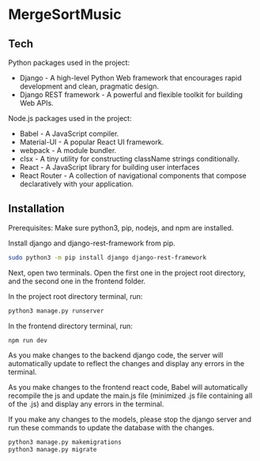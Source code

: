# MergeSortMusic
## Tech

Python packages used in the project:

- Django - A high-level Python Web framework that encourages rapid development and clean, pragmatic design.
- Django REST framework - A powerful and flexible toolkit for building Web APIs.

Node.js packages used in the project:

- Babel - A JavaScript compiler.
- Material-UI - A popular React UI framework.
- webpack - A module bundler.
- clsx - A tiny utility for constructing className strings conditionally.
- React - A JavaScript library for building user interfaces
- React Router - A collection of navigational components that compose declaratively with your application.

## Installation

Prerequisites: Make sure python3, pip, nodejs, and npm are installed.

Install django and django-rest-framework from pip.

```sh
sudo python3 -m pip install django django-rest-framework
```

Next, open two terminals. Open the first one in the project root directory, and the second one in the frontend folder.

In the project root directory terminal, run:
```sh
python3 manage.py runserver
```

In the frontend directory terminal, run:
```sh
npm run dev
```

As you make changes to the backend django code, the server will automatically update to reflect the changes and display any errors in the terminal.

As you make changes to the frontend react code, Babel will automatically recompile the js and update the main.js file (minimized .js file containing all of the .js) and display any errors in the terminal.

If you make any changes to the models, please stop the django server and run these commands to update the database with the changes.
```sh
python3 manage.py makemigrations
python3 manage.py migrate
```

